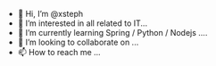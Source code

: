 - 👋 Hi, I’m @xsteph
- 👀 I’m interested in all related to IT...
- 🌱 I’m currently learning Spring / Python / Nodejs ....
- 💞️ I’m looking to collaborate on ...
- 📫 How to reach me ...

<!---
xsteph/xsteph is a ✨ special ✨ repository because its `README.md` (this file) appears on your GitHub profile.
You can click the Preview link to take a look at your changes.
--->
